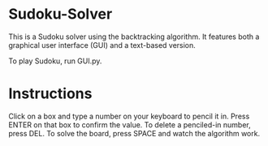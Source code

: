 # Sudoku-Solver
This is a Sudoku solver using the backtracking algorithm. It features both a graphical user interface (GUI) and a text-based version.

To play Sudoku, run GUI.py.

# Instructions
Click on a box and type a number on your keyboard to pencil it in. Press ENTER on that box to confirm the value. To delete a penciled-in number, press DEL. To solve the board, press SPACE and watch the algorithm work.
